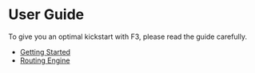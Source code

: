 # User Guide

To give you an optimal kickstart with F3, please read the guide carefully.

* [Getting Started](getting-started)
* [Routing Engine](routing-engine)
